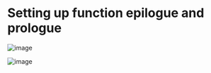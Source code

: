 # Setting up function epilogue and prologue




![image](https://github.com/user-attachments/assets/4ea91827-712b-45a9-976a-dc164854a87a)

![image](https://github.com/user-attachments/assets/c4d2e991-c170-4ac5-8d80-c50c385f4bdb)
